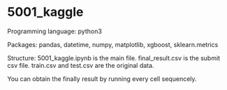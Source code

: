 # 5001_kaggle

Programming language:
python3

Packages: 
pandas, datetime, numpy, matplotlib, xgboost, sklearn.metrics



Structure: 
5001_kaggle.ipynb is the main file.
final_result.csv is the submit csv file.
train.csv and test.csv are the original data.

You can obtain the finally result by running every cell sequencely.
